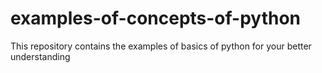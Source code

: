 # examples-of-concepts-of-python
This repository contains the examples of basics of python for your better understanding
